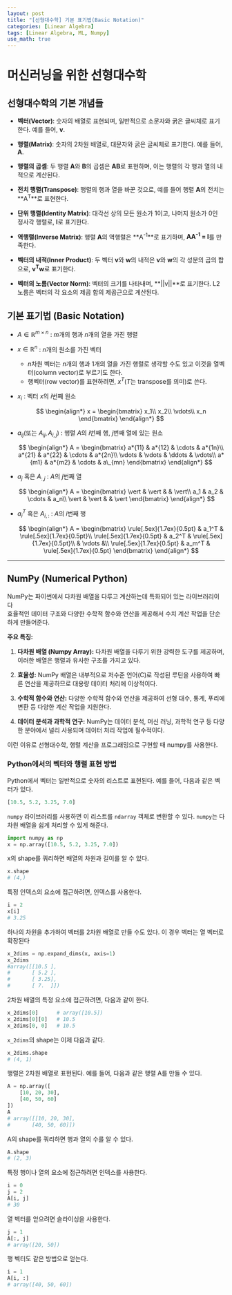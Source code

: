 ```yaml
---
layout: post
title: "[선형대수학] 기본 표기법(Basic Notation)"
categories: [Linear Algebra]
tags: [Linear Algebra, ML, Numpy]
use_math: true
---
```


# 머신러닝을 위한 선형대수학

## 선형대수학의 기본 개념들

- **벡터(Vector)**: 숫자의 배열로 표현되며, 일반적으로 소문자와 굵은 글씨체로 표기한다. 예를 들어, **v**.

- **행렬(Matrix)**: 숫자의 2차원 배열로, 대문자와 굵은 글씨체로 표기한다. 예를 들어, **A**.

- **행렬의 곱셈**: 두 행렬 **A**와 **B**의 곱셈은 **AB**로 표현하며, 이는 행렬의 각 행과 열의 내적으로 계산된다.

- **전치 행렬(Transpose)**: 행렬의 행과 열을 바꾼 것으로, 예를 들어 행렬 **A**의 전치는 **A<sup>T</sup>**로 표현한다.

- **단위 행렬(Identity Matrix)**: 대각선 상의 모든 원소가 1이고, 나머지 원소가 0인 정사각 행렬로, **I**로 표기한다.

- **역행렬(Inverse Matrix)**: 행렬 **A**의 역행렬은 **A<sup>-1</sup>**로 표기하며, **AA<sup>-1</sup> = I**를 만족한다.

- **벡터의 내적(Inner Product)**: 두 벡터 **v**와 **w**의 내적은 **v**와 **w**의 각 성분의 곱의 합으로, **v<sup>T</sup>w**로 표기한다.

- **벡터의 노름(Vector Norm)**: 벡터의 크기를 나타내며, **\|\|v\|\|**로 표기한다. L2 노름은 벡터의 각 요소의 제곱 합의 제곱근으로 계산된다.

## 기본 표기법 (Basic Notation)

- $A \in \mathbb{R}^{m\times n}$ : $m$개의 행과 $n$개의 열을 가진 행렬
- $x \in \mathbb{R}^n$ : $n$개의 원소를 가진 벡터

  - $n$차원 벡터는 $n$개의 행과 1개의 열을 가진 행렬로 생각할 수도 있고 이것을 열벡터(column vector)로 부르기도 한다.
  - 행벡터(row vector)를 표현하려면, $x^T$($T$는 transpose를 의미)로 쓴다.

- $x_i$ : 벡터 $x$의 $i$번째 원소

  $$
  \begin{align*}
  x = \begin{bmatrix}
  x_1\\
  x_2\\
  \vdots\\
  x_n
  \end{bmatrix}
  \end{align*}
  $$

- $a_{ij}$(또는 $A_{ij}, A_{i,j}$) : 행렬 $A$의 $i$번째 행, $j$번째 열에 있는 원소

  $$
  \begin{align*}
  A = \begin{bmatrix}
  a*{11} & a*{12} & \cdots & a*{1n}\\
  a*{21} & a*{22} & \cdots & a*{2n}\\
  \vdots & \vdots & \ddots & \vdots\\
  a*{m1} & a*{m2} & \cdots & a\_{mn}
  \end{bmatrix}
  \end{align*}
  $$

- $a_j$ 혹은 $A_{:,j}$ : $A$의 $j$번째 열

  $$
  \begin{align*}
  A = \begin{bmatrix}
      \vert & \vert & & \vert\\
      a_1 & a_2 & \cdots & a_n\\
      \vert & \vert & & \vert
  \end{bmatrix}
  \end{align*}
  $$

- $a_i^T$ 혹은 $A_{i,:}$ : $A$의 $i$번째 행

  $$
  \begin{align*}
  A = \begin{bmatrix}
      \rule[.5ex]{1.7ex}{0.5pt} & a_1^T & \rule[.5ex]{1.7ex}{0.5pt}\\
      \rule[.5ex]{1.7ex}{0.5pt} & a_2^T & \rule[.5ex]{1.7ex}{0.5pt}\\
      & \vdots &\\
      \rule[.5ex]{1.7ex}{0.5pt} & a_m^T & \rule[.5ex]{1.7ex}{0.5pt}
  \end{bmatrix}
  \end{align*}
  $$

---

## NumPy (Numerical Python)

NumPy는 파이썬에서 다차원 배열을 다루고 계산하는데 특화되어 있는 라이브러리이다<br>
효율적인 데이터 구조와 다양한 수학적 함수와 연산을 제공해서 수치 계산 작업을 단순하게 만들어준다.<br>

**주요 특징:**

1. **다차원 배열 (Numpy Array):** 다차원 배열을 다루기 위한 강력한 도구를 제공하며, 이러한 배열은 행렬과 유사한 구조를 가지고 있다.

2. **효율성:** NumPy 배열은 내부적으로 저수준 언어(C)로 작성된 루틴을 사용하여 빠른 연산을 제공하므로 대용량 데이터 처리에 이상적이다.

3. **수학적 함수와 연산:** 다양한 수학적 함수와 연산을 제공하여 선형 대수, 통계, 푸리에 변환 등 다양한 계산 작업을 지원한다.

4. **데이터 분석과 과학적 연구:** NumPy는 데이터 분석, 머신 러닝, 과학적 연구 등 다양한 분야에서 널리 사용되며 데이터 처리 작업에 필수적이다.

이런 이유로 선형대수학, 행렬 계산을 프로그래밍으로 구현할 때 numpy를 사용한다.

### Python에서의 벡터와 행렬 표현 방법

Python에서 벡터는 일반적으로 숫자의 리스트로 표현된다. 예를 들어, 다음과 같은 벡터가 있다.

```python
[10.5, 5.2, 3.25, 7.0]
```

`numpy` 라이브러리를 사용하면 이 리스트를 `ndarray` 객체로 변환할 수 있다. `numpy`는 다차원 배열을 쉽게 처리할 수 있게 해준다.

```python
import numpy as np
x = np.array([10.5, 5.2, 3.25, 7.0])
```

x의 shape를 쿼리하면 배열의 차원과 길이를 알 수 있다.

```python
x.shape
# (4,)
```

특정 인덱스의 요소에 접근하려면, 인덱스를 사용한다.

```python
i = 2
x[i]
# 3.25
```

하나의 차원을 추가하여 벡터를 2차원 배열로 만들 수도 있다. 이 경우 벡터는 열 벡터로 확장된다

```python
x_2dims = np.expand_dims(x, axis=1)
x_2dims
#array([[10.5 ],
#       [ 5.2 ],
#       [ 3.25],
#       [ 7.  ]])
```

2차원 배열의 특정 요소에 접근하려면, 다음과 같이 한다.

```python
x_2dims[0]      # array([10.5])
x_2dims[0][0]   # 10.5
x_2dims[0, 0]   # 10.5
```

`x_2dims`의 shape는 이제 다음과 같다.

```python
x_2dims.shape
# (4, 1)
```

행렬은 2차원 배열로 표현된다. 예를 들어, 다음과 같은 행렬 A를 만들 수 있다.

```python
A = np.array([
    [10, 20, 30],
    [40, 50, 60]
])
A
# array([[10, 20, 30],
#       [40, 50, 60]])
```

A의 shape를 쿼리하면 행과 열의 수를 알 수 있다.

```python
A.shape
# (2, 3)
```

특정 행이나 열의 요소에 접근하려면 인덱스를 사용한다.

```python
i = 0
j = 2
A[i, j]
# 30
```

열 벡터를 얻으려면 슬라이싱을 사용한다.

```python
j = 1
A[:, j]
# array([20, 50])
```

행 벡터도 같은 방법으로 얻는다.

```python
i = 1
A[i, :]
# array([40, 50, 60])
```
